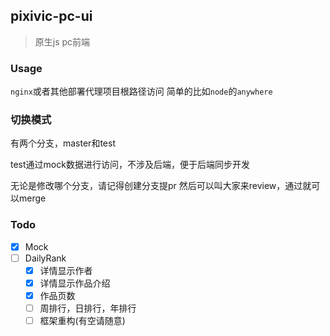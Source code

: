 ## pixivic-pc-ui

> 原生js pc前端

### Usage

`nginx`或者其他部署代理项目根路径访问
简单的比如`node`的`anywhere`

### 切换模式

有两个分支，master和test

test通过mock数据进行访问，不涉及后端，便于后端同步开发

无论是修改哪个分支，请记得创建分支提pr
然后可以叫大家来review，通过就可以merge

### Todo

- [x] Mock
- [ ] DailyRank
  - [x] 详情显示作者
  - [x] 详情显示作品介绍
  - [x] 作品页数
  - [ ] 周排行，日排行，年排行
  - [ ] 框架重构(有空请随意)